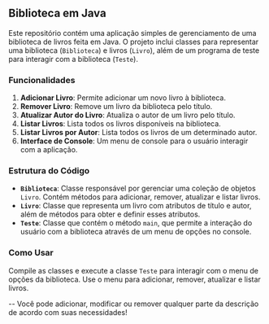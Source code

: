 ## Biblioteca em Java

Este repositório contém uma aplicação simples de gerenciamento de uma biblioteca de livros feita em Java. 
O projeto inclui classes para representar uma biblioteca (`Biblioteca`) e livros (`Livro`), além de um programa de teste para interagir com a biblioteca (`Teste`).

### Funcionalidades

1. **Adicionar Livro**: Permite adicionar um novo livro à biblioteca.
2. **Remover Livro**: Remove um livro da biblioteca pelo título.
3. **Atualizar Autor do Livro**: Atualiza o autor de um livro pelo título.
4. **Listar Livros**: Lista todos os livros disponíveis na biblioteca.
5. **Listar Livros por Autor**: Lista todos os livros de um determinado autor.
6. **Interface de Console**: Um menu de console para o usuário interagir com a aplicação.

### Estrutura do Código

- **`Biblioteca`**: Classe responsável por gerenciar uma coleção de objetos `Livro`. Contém métodos para adicionar, remover, atualizar e listar livros.
- **`Livro`**: Classe que representa um livro com atributos de título e autor, além de métodos para obter e definir esses atributos.
- **`Teste`**: Classe que contém o método `main`, que permite a interação do usuário com a biblioteca através de um menu de opções no console.

### Como Usar

Compile as classes e execute a classe `Teste` para interagir com o menu de opções da biblioteca. Use o menu para adicionar, remover, atualizar e listar livros.

--
Você pode adicionar, modificar ou remover qualquer parte da descrição de acordo com suas necessidades!
